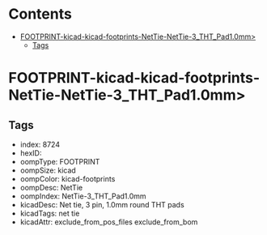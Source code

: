 



Contents
========

* [FOOTPRINT-kicad-kicad-footprints-NetTie-NetTie-3_THT_Pad1.0mm>](#footprint-kicad-kicad-footprints-nettie-nettie-3_tht_pad10mm)
	* [Tags](#tags)

# FOOTPRINT-kicad-kicad-footprints-NetTie-NetTie-3_THT_Pad1.0mm>

## Tags

- index: 8724
- hexID: 
- oompType: FOOTPRINT
- oompSize: kicad
- oompColor: kicad-footprints
- oompDesc: NetTie
- oompIndex: NetTie-3_THT_Pad1.0mm
- kicadDesc: Net tie, 3 pin, 1.0mm round THT pads
- kicadTags: net tie
- kicadAttr: exclude_from_pos_files exclude_from_bom
